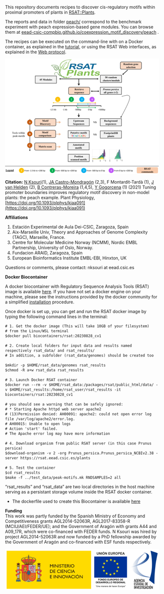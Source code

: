 
This repository documents recipes to discover cis-regulatory motifs within proximal promoters of plants in [RSAT::Plants](http://rsat.eead.csic.es/plants). 

The reports and data in folder [peach/](./peach/) correspond to the benchmark experiment with peach expression-based gene modules.
You can browse them at [eead-csic-compbio.github.io/coexpression_motif_discovery/peach](https://eead-csic-compbio.github.io/coexpression_motif_discovery/peach) .

The recipes can be executed on the command-line with on a Docker container, as explained in the [tutorial](https://eead-csic-compbio.github.io/coexpression_motif_discovery/peach/Tutorial.html), or using the RSAT Web interfaces, as explained in the [Web protocol](https://github.com/RSAT-doc/motif_discovery_clusters).

![**Legend.** Summary](./peach/flowchart.jpg)

**Citation:** 
[N Ksouri](https://orcid.org/0000-0001-8956-2920)(1), [JA Castro-Mondragón](https://orcid.org/0000-0003-4069-357X) (2,3), F Montardit-Tardà (1), [J van Helden](https://orcid.org/0000-0002-8799-8584) (2), [B Contreras-Moreira](http://orcid.org/0000-0002-5462-907X) (1,4,5), [Y Gogorcena](https://orcid.org/0000-0003-1081-430X) (1) (2021) Tuning promoter boundaries improves regulatory motif discovery in non-model plants: the peach example. Plant Physiology, [https://doi.org/10.1093/plphys/kiaa091](https://doi.org/10.1093/plphys/kiaa091)


**Affiliations**

1. Estación Experimental de Aula Dei-CSIC, Zaragoza, Spain
2. Aix-Marseille Univ, Theory and Approaches of Genome Complexity (TAGC), Marseille, France.
3. Centre for Molecular Medicine Norway (NCMM), Nordic EMBL Partnership, University of Oslo, Norway.
4. Fundacion ARAID, Zaragoza, Spain
5. European Bioinformatics Institute EMBL-EBI, Hinxton, UK

Questions or comments, please contact: nksouri at eead.csic.es


**Docker Biocontainer**  

A docker biocontainer with Regulatory Sequence Analysis Tools (RSAT) image is available [here](https://hub.docker.com/r/biocontainers/rsat). If you have not set a docker engine on your machine, please see the instructions provided by the docker community for a simplified [installation](https://docs.docker.com/install/) procedure.

Once docker is set up, you can get and run the RSAT docker image by typing the following command lines in the terminal:
```
# 1. Get the docker image (This will take 10GB of your filesystem)
# from the Linux/WSL terminal
$docker pull biocontainers/rsat:20230828_cv1

# 2. Create local folders for input data and results named respectively rsat_data/ and rsat_results/
# In addition, a subfolder (rsat_data/genomes) should be created too

$mkdir -p $HOME/rsat_data/genomes rsat_results
$chmod -R a+w rsat_data rsat_results

# 3. Launch Docker RSAT container
$docker run --rm -v $HOME/rsat_data:/packages/rsat/public_html/data/ -v $HOME/rsat_results:/home/rsat_user/rsat_results -it biocontainers/rsat:20230828_cv1

# you should see a warning that can be safely ignored: 
# * Starting Apache httpd web server apache2
# (13)Permission denied: AH00091: apache2: could not open error log file /var/log/apache2/error.log.
# AH00015: Unable to open logs
# Action 'start' failed.
# The Apache error log may have more information

# 4. Download organism from public RSAT server (in this case Prunus persica)
$download-organism -v 2 -org Prunus_persica.Prunus_persica_NCBIv2.38 -server https://rsat.eead.csic.es/plants

# 5. Test the container
$cd rsat_results 
$make -f ../test_data/peak-motifs.mk RNDSAMPLES=2 all
```   
“rsat_results” and “rsat_data” are two local directories in the host machine serving as a persistant storage volume inside the RSAT docker container.

- The dockerfile used to create this Biocontainer is available [here](https://github.com/rsa-tools/rsat-code/blob/master/docker/Dockerfile)
  
    
    
**Funding**  
This work was partly funded by the Spanish Ministry of Economy and Competitiveness grants AGL2014-52063R, AGL2017-83358-R (MCIU/AEI/FEDER/UE); and the Government of Aragón with grants A44 and A09_17R, which were co-financed with FEDER funds. N Ksouri was hired by project AGL2014-52063R and now funded by a PhD fellowship awarded by the Government of Aragón and co-financed with ESF funds respectively.

![](./logomicin.png)

